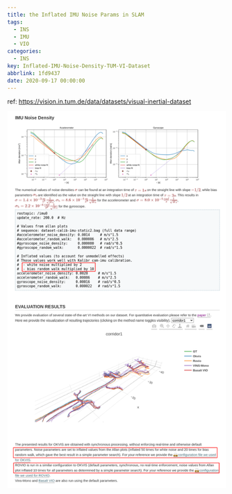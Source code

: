 ```yaml
---
title: the Inflated IMU Noise Params in SLAM
tags:
  - INS
  - IMU
  - VIO
categories:
  - INS
key: Inflated-IMU-Noise-Density-TUM-VI-Dataset
abbrlink: 1fd9437
date: 2020-09-17 00:00:00
---
```


ref: https://vision.in.tum.de/data/datasets/visual-inertial-dataset

<p align="center">
  <img src="/img/post/ins/IMU-Noise-Density-TUM-VI-Dataset.png">
</p>
